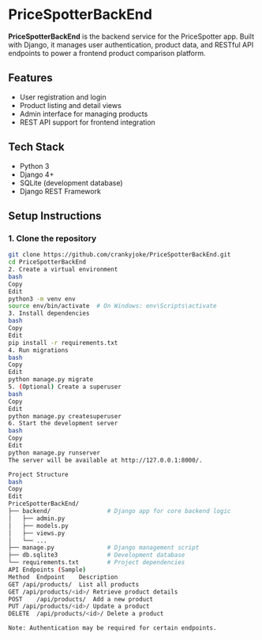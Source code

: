 # PriceSpotterBackEnd

**PriceSpotterBackEnd** is the backend service for the PriceSpotter app. Built with Django, it manages user authentication, product data, and RESTful API endpoints to power a frontend product comparison platform.

## Features

- User registration and login
- Product listing and detail views
- Admin interface for managing products
- REST API support for frontend integration

## Tech Stack

- Python 3
- Django 4+
- SQLite (development database)
- Django REST Framework

## Setup Instructions

### 1. Clone the repository

```bash
git clone https://github.com/crankyjoke/PriceSpotterBackEnd.git
cd PriceSpotterBackEnd
2. Create a virtual environment
bash
Copy
Edit
python3 -m venv env
source env/bin/activate  # On Windows: env\Scripts\activate
3. Install dependencies
bash
Copy
Edit
pip install -r requirements.txt
4. Run migrations
bash
Copy
Edit
python manage.py migrate
5. (Optional) Create a superuser
bash
Copy
Edit
python manage.py createsuperuser
6. Start the development server
bash
Copy
Edit
python manage.py runserver
The server will be available at http://127.0.0.1:8000/.

Project Structure
bash
Copy
Edit
PriceSpotterBackEnd/
├── backend/                # Django app for core backend logic
│   ├── admin.py
│   ├── models.py
│   ├── views.py
│   └── ...
├── manage.py               # Django management script
├── db.sqlite3              # Development database
└── requirements.txt        # Project dependencies
API Endpoints (Sample)
Method	Endpoint	Description
GET	/api/products/	List all products
GET	/api/products/<id>/	Retrieve product details
POST	/api/products/	Add a new product
PUT	/api/products/<id>/	Update a product
DELETE	/api/products/<id>/	Delete a product

Note: Authentication may be required for certain endpoints.

